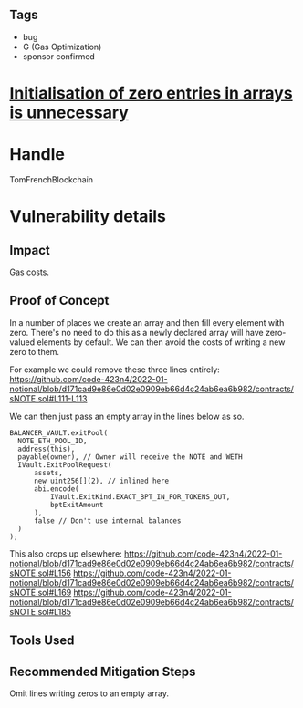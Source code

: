 ## Tags

- bug
- G (Gas Optimization)
- sponsor confirmed

# [Initialisation of zero entries in arrays is unnecessary](https://github.com/code-423n4/2022-01-notional-findings/issues/59) 

# Handle

TomFrenchBlockchain


# Vulnerability details

## Impact
Gas costs.
## Proof of Concept

In a number of places we create an array and then fill every element with zero. There's no need to do this as a newly declared array will have zero-valued elements by default. We can then avoid the costs of writing a new zero to them.

For example we could remove these three lines entirely:
https://github.com/code-423n4/2022-01-notional/blob/d171cad9e86e0d02e0909eb66d4c24ab6ea6b982/contracts/sNOTE.sol#L111-L113

We can then just pass an empty array in the lines below as so.
```
BALANCER_VAULT.exitPool(
  NOTE_ETH_POOL_ID,
  address(this),
  payable(owner), // Owner will receive the NOTE and WETH
  IVault.ExitPoolRequest(
      assets,
      new uint256[](2), // inlined here
      abi.encode(
          IVault.ExitKind.EXACT_BPT_IN_FOR_TOKENS_OUT,
          bptExitAmount
      ),
      false // Don't use internal balances
  )
);
```

This also crops up elsewhere:
https://github.com/code-423n4/2022-01-notional/blob/d171cad9e86e0d02e0909eb66d4c24ab6ea6b982/contracts/sNOTE.sol#L156
https://github.com/code-423n4/2022-01-notional/blob/d171cad9e86e0d02e0909eb66d4c24ab6ea6b982/contracts/sNOTE.sol#L169
https://github.com/code-423n4/2022-01-notional/blob/d171cad9e86e0d02e0909eb66d4c24ab6ea6b982/contracts/sNOTE.sol#L185

## Tools Used

## Recommended Mitigation Steps

Omit lines writing zeros to an empty array.

